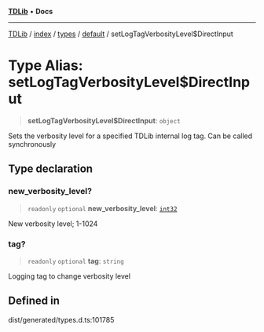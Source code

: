 [**TDLib**](../../../../../../README.md) • **Docs**

***

[TDLib](../../../../../../modules.md) / [index](../../../../../README.md) / [types](../../../README.md) / [default](../README.md) / setLogTagVerbosityLevel$DirectInput

# Type Alias: setLogTagVerbosityLevel$DirectInput

> **setLogTagVerbosityLevel$DirectInput**: `object`

Sets the verbosity level for a specified TDLib internal log tag. Can be called synchronously

## Type declaration

### new\_verbosity\_level?

> `readonly` `optional` **new\_verbosity\_level**: [`int32`](int32-1.md)

New verbosity level; 1-1024

### tag?

> `readonly` `optional` **tag**: `string`

Logging tag to change verbosity level

## Defined in

dist/generated/types.d.ts:101785
